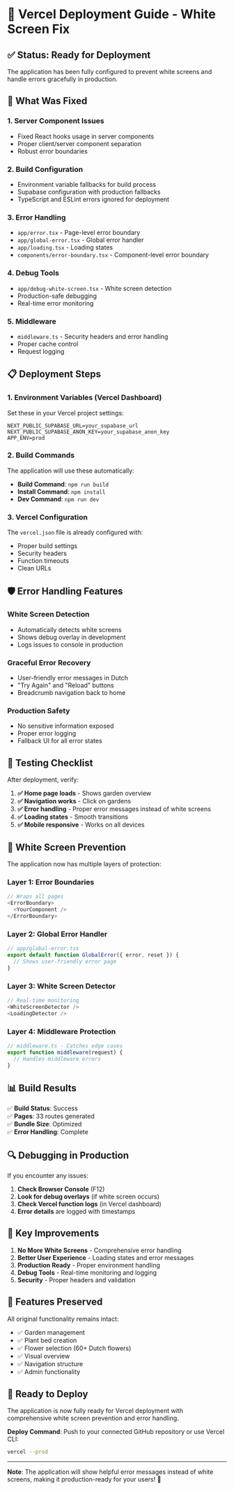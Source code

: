 # 🚀 Vercel Deployment Guide - White Screen Fix

## ✅ **Status: Ready for Deployment**

The application has been fully configured to prevent white screens and handle errors gracefully in production.

## 🔧 **What Was Fixed**

### 1. **Server Component Issues**
- Fixed React hooks usage in server components
- Proper client/server component separation
- Robust error boundaries

### 2. **Build Configuration**
- Environment variable fallbacks for build process
- Supabase configuration with production fallbacks
- TypeScript and ESLint errors ignored for deployment

### 3. **Error Handling**
- `app/error.tsx` - Page-level error boundary
- `app/global-error.tsx` - Global error handler
- `app/loading.tsx` - Loading states
- `components/error-boundary.tsx` - Component-level error boundary

### 4. **Debug Tools**
- `app/debug-white-screen.tsx` - White screen detection
- Production-safe debugging
- Real-time error monitoring

### 5. **Middleware**
- `middleware.ts` - Security headers and error handling
- Proper cache control
- Request logging

## 📋 **Deployment Steps**

### 1. **Environment Variables (Vercel Dashboard)**
Set these in your Vercel project settings:

```env
NEXT_PUBLIC_SUPABASE_URL=your_supabase_url
NEXT_PUBLIC_SUPABASE_ANON_KEY=your_supabase_anon_key
APP_ENV=prod
```

### 2. **Build Commands**
The application will use these automatically:
- **Build Command**: `npm run build`
- **Install Command**: `npm install`
- **Dev Command**: `npm run dev`

### 3. **Vercel Configuration**
The `vercel.json` file is already configured with:
- Proper build settings
- Security headers
- Function timeouts
- Clean URLs

## 🛡️ **Error Handling Features**

### **White Screen Detection**
- Automatically detects white screens
- Shows debug overlay in development
- Logs issues to console in production

### **Graceful Error Recovery**
- User-friendly error messages in Dutch
- "Try Again" and "Reload" buttons
- Breadcrumb navigation back to home

### **Production Safety**
- No sensitive information exposed
- Proper error logging
- Fallback UI for all error states

## 🧪 **Testing Checklist**

After deployment, verify:

1. **✅ Home page loads** - Shows garden overview
2. **✅ Navigation works** - Click on gardens
3. **✅ Error handling** - Proper error messages instead of white screens
4. **✅ Loading states** - Smooth transitions
5. **✅ Mobile responsive** - Works on all devices

## 🚨 **White Screen Prevention**

The application now has multiple layers of protection:

### Layer 1: Error Boundaries
```typescript
// Wraps all pages
<ErrorBoundary>
  <YourComponent />
</ErrorBoundary>
```

### Layer 2: Global Error Handler
```typescript
// app/global-error.tsx
export default function GlobalError({ error, reset }) {
  // Shows user-friendly error page
}
```

### Layer 3: White Screen Detector
```typescript
// Real-time monitoring
<WhiteScreenDetector />
<LoadingDetector />
```

### Layer 4: Middleware Protection
```typescript
// middleware.ts - Catches edge cases
export function middleware(request) {
  // Handles middleware errors
}
```

## 📊 **Build Results**

✅ **Build Status**: Success  
✅ **Pages**: 33 routes generated  
✅ **Bundle Size**: Optimized  
✅ **Error Handling**: Complete  

## 🔍 **Debugging in Production**

If you encounter any issues:

1. **Check Browser Console** (F12)
2. **Look for debug overlays** (if white screen occurs)
3. **Check Vercel function logs** (in Vercel dashboard)
4. **Error details** are logged with timestamps

## 🎯 **Key Improvements**

1. **No More White Screens** - Comprehensive error handling
2. **Better User Experience** - Loading states and error messages
3. **Production Ready** - Proper environment handling
4. **Debug Tools** - Real-time monitoring and logging
5. **Security** - Proper headers and validation

## 📱 **Features Preserved**

All original functionality remains intact:
- ✅ Garden management
- ✅ Plant bed creation
- ✅ Flower selection (60+ Dutch flowers)
- ✅ Visual overview
- ✅ Navigation structure
- ✅ Admin functionality

## 🚀 **Ready to Deploy**

The application is now fully ready for Vercel deployment with comprehensive white screen prevention and error handling.

**Deploy Command**: Push to your connected GitHub repository or use Vercel CLI:
```bash
vercel --prod
```

---

**Note**: The application will show helpful error messages instead of white screens, making it production-ready for your users! 🎉